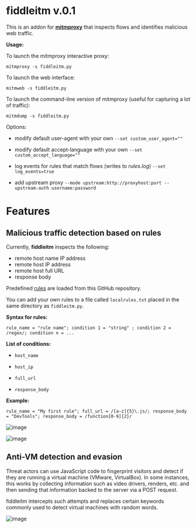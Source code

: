 # fiddleitm v.0.1

This is an addon for [**mitmproxy**](https://github.com/mitmproxy/mitmproxy) that inspects flows and identifies malicious web traffic.

**Usage:**

To launch the mitmproxy interactive proxy:

`mitmproxy -s fiddleitm.py`

To launch the web interface:

`mitmweb -s fiddleitm.py`

To launch the command-line version of mitmproxy (useful for capturing a lot of traffic):

`mitmdump -s fiddleitm.py`

Options:

* modify default user-agent with your own ``--set custom_user_agent=""``

* modify default accept-language with your own ``--set custom_accept_language=""``

* log events for rules that match flows (writes to *rules.log*) ``--set log_events=true``

* add upstream proxy ``--mode upstream:http://proxyhost:port --upstream-auth username:password``

# Features

## Malicious traffic detection based on rules

Currently, **fiddleitm** inspects the following:

* remote host name IP address
* remote host IP address
* remote host full URL
* response body

Predefined [rules](https://github.com/jeromesegura/fiddleitm/blob/main/rules.txt) are loaded from this GitHub repository.

You can add your own rules to a file called ``localrules.txt`` placed in the same directory as ``fiddleitm.py``.

**Syntax for rules:**

``rule_name = "rule name"; condition 1 = "string" ; condition 2 = /regex/; condition n = ...``

**List of conditions:**

* ``host_name``

* ``host_ip``

* ``full_url``

* ``response_body``

**Example:**

``rule_name = "My first rule"; full_url = /[a-z]{5}\.js/; response_body = "DevTools"; response_body = /function[0-9]{2}/``

![image](https://github.com/jeromesegura/fiddleitm/assets/162072386/a147ff98-91c8-47e4-8022-6ce58522a93d)

![image](https://github.com/jeromesegura/fiddleitm/assets/162072386/0383966b-0c94-4ff5-9836-38088e4be038)

## Anti-VM detection and evasion

Threat actors can use JavaScript code to fingerprint visitors and detect if they are running a virtual machine (VMware, VirtualBox). In some instances, this works by collecting information such as video drivers, renders, etc. and then sending that information backed to the server via a POST request.

fiddleitm intercepts such attempts and replaces certain keywords commonly used to detect virtual machines with random words.

![image](https://github.com/jeromesegura/fiddleitm/assets/162072386/3dab8c57-2c16-4485-ab37-f1a9acdb92aa)
